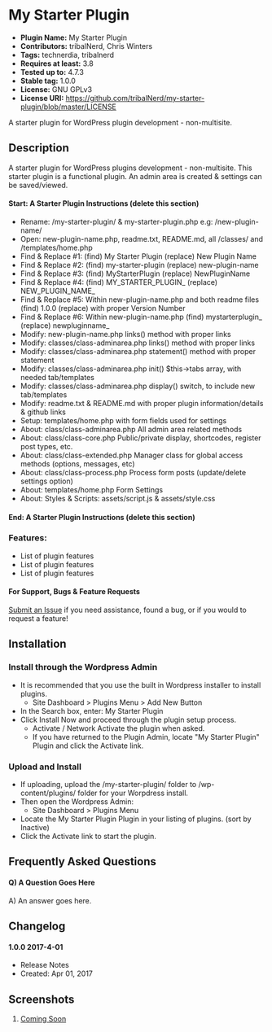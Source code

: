# My Starter Plugin
* **Plugin Name:** My Starter Plugin
* **Contributors:** tribalNerd, Chris Winters
* **Tags:** technerdia, tribalnerd
* **Requires at least:** 3.8
* **Tested up to:** 4.7.3
* **Stable tag:** 1.0.0
* **License:** GNU GPLv3
* **License URI:** https://github.com/tribalNerd/my-starter-plugin/blob/master/LICENSE

A starter plugin for WordPress plugin development - non-multisite.


## Description

A starter plugin for WordPress plugins development - non-multisite. This starter plugin is a functional plugin. An admin area is created & settings can be saved/viewed.




#### Start: A Starter Plugin Instructions (delete this section) 

* Rename: /my-starter-plugin/ & my-starter-plugin.php e.g: /new-plugin-name/
* Open: new-plugin-name.php, readme.txt, README.md, all /classes/ and /templates/home.php
* Find & Replace #1: (find) My Starter Plugin (replace) New Plugin Name
* Find & Replace #2: (find) my-starter-plugin (replace) new-plugin-name
* Find & Replace #3: (find) MyStarterPlugin (replace) NewPluginName
* Find & Replace #4: (find) MY_STARTER_PLUGIN_ (replace) NEW_PLUGIN_NAME_
* Find & Replace #5: Within new-plugin-name.php and both readme files (find) 1.0.0 (replace) with proper Version Number
* Find & Replace #6: Within new-plugin-name.php (find) mystarterplugin_ (replace) newpluginname_
* Modify: new-plugin-name.php links() method with proper links
* Modify: classes/class-adminarea.php links() method with proper links
* Modify: classes/class-adminarea.php statement() method with proper statement
* Modify: classes/class-adminarea.php init() $this->tabs array, with needed tab/templates
* Modify: classes/class-adminarea.php display() switch, to include new tab/templates
* Modify: readme.txt & README.md with proper plugin information/details & github links
* Setup: templates/home.php with form fields used for settings
* About: class/class-adminarea.php All admin area related methods
* About: class/class-core.php Public/private display, shortcodes, register post types, etc.
* About: class/class-extended.php Manager class for global access methods (options, messages, etc)
* About: class/class-process.php Process form posts (update/delete settings option)
* About: templates/home.php Form Settings
* About: Styles & Scripts: assets/script.js & assets/style.css

#### End: A Starter Plugin Instructions (delete this section)




### Features:

* List of plugin features
* List of plugin features
* List of plugin features

#### For Support, Bugs & Feature Requests

[Submit an Issue](https://github.com/tribalNerd/my-starter-plugin/issues) if you need assistance, found a bug, or if you would to request a feature!


## Installation

### Install through the Wordpress Admin

* It is recommended that you use the built in Wordpress installer to install plugins.
	* Site Dashboard > Plugins Menu > Add New Button
* In the Search box, enter: My Starter Plugin
* Click Install Now and proceed through the plugin setup process.
	* Activate / Network Activate the plugin when asked.
	* If you have returned to the Plugin Admin, locate "My Starter Plugin" Plugin and click the Activate link.

### Upload and Install

* If uploading, upload the /my-starter-plugin/ folder to /wp-content/plugins/ folder for your Worpdress install.
* Then open the Wordpress Admin:
	* Site Dashboard > Plugins Menu
* Locate the My Starter Plugin Plugin in your listing of plugins. (sort by Inactive)
* Click the Activate link to start the plugin.


## Frequently Asked Questions

#### Q) A Question Goes Here

A) An answer goes here.


## Changelog

#### 1.0.0 2017-4-01

* Release Notes
* Created: Apr 01, 2017


## Screenshots

1. [Coming Soon](https://github.com/tribalNerd/my-starter-plugin/blob/master/svn/assets/screenshot-1.png)

